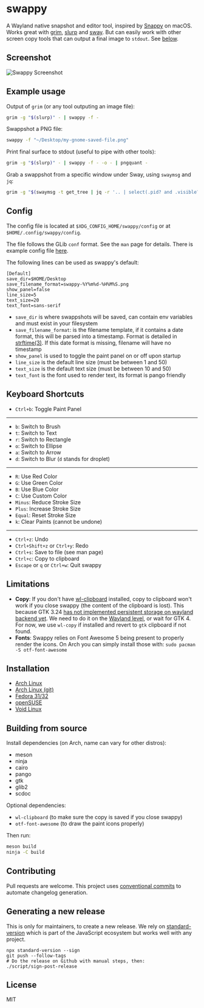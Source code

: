 # swappy

A Wayland native snapshot and editor tool, inspired by [Snappy] on macOS. Works great with [grim], [slurp] and [sway]. But can easily work with other screen copy tools that can output a final image to `stdout`. See [below](#example-usage).

## Screenshot

![Swappy Screenshot](docs/images/screenshot-1.0.0.png)

## Example usage

Output of `grim` (or any tool outputing an image file):

```sh
grim -g "$(slurp)" - | swappy -f -
```

Swappshot a PNG file:

```sh
swappy -f "~/Desktop/my-gnome-saved-file.png"
```

Print final surface to stdout (useful to pipe with other tools):

```sh
grim -g "$(slurp)" - | swappy -f - -o - | pngquant -
```

Grab a swappshot from a specific window under Sway, using `swaymsg` and `jq`:

```sh
grim -g "$(swaymsg -t get_tree | jq -r '.. | select(.pid? and .visible?) | .rect | "\(.x),\(.y) \(.width)x\(.height)"' | slurp)" - | swappy -f -
```

## Config

The config file is located at `$XDG_CONFIG_HOME/swappy/config` or at `$HOME/.config/swappy/config`.

The file follows the GLib `conf` format. See the `man` page for details. There is example config file [here](example/config).

The following lines can be used as swappy's default:

```
[Default]
save_dir=$HOME/Desktop
save_filename_format=swappy-%Y%m%d-%H%M%S.png
show_panel=false
line_size=5
text_size=20
text_font=sans-serif
```

-   `save_dir` is where swappshots will be saved, can contain env variables and must exist in your filesystem
-   `save_filename_format`: is the filename template, if it contains a date format, this will be parsed into a timestamp. Format is detailed in [strftime(3)](https://linux.die.net/man/3/strftime). If this date format is missing, filename will have no timestamp
-   `show_panel` is used to toggle the paint panel on or off upon startup
-   `line_size` is the default line size (must be between 1 and 50)
-   `text_size` is the default text size (must be between 10 and 50)
-   `text_font` is the font used to render text, its format is pango friendly

## Keyboard Shortcuts

-   `Ctrl+b`: Toggle Paint Panel

<hr>

-   `b`: Switch to Brush
-   `t`: Switch to Text
-   `r`: Switch to Rectangle
-   `o`: Switch to Ellipse
-   `a`: Switch to Arrow
-   `d`: Switch to Blur (`d` stands for droplet)

<hr>

-   `R`: Use Red Color
-   `G`: Use Green Color
-   `B`: Use Blue Color
-   `C`: Use Custom Color
-   `Minus`: Reduce Stroke Size
-   `Plus`: Increase Stroke Size
-   `Equal`: Reset Stroke Size
-   `k`: Clear Paints (cannot be undone)

<hr>

-   `Ctrl+z`: Undo
-   `Ctrl+Shift+z` or `Ctrl+y`: Redo
-   `Ctrl+s`: Save to file (see man page)
-   `Ctrl+c`: Copy to clipboard
-   `Escape` or `q` or `Ctrl+w`: Quit swappy

## Limitations

-   **Copy**: If you don't have [wl-clipboard] installed, copy to clipboard won't work if you close swappy (the content of the clipboard is lost). This because GTK 3.24 [has not implemented persistent storage on wayland backend yet](https://gitlab.gnome.org/GNOME/gtk/blob/3.24.13/gdk/wayland/gdkdisplay-wayland.c#L857). We need to do it on the [Wayland level](https://github.com/swaywm/wlr-protocols/blob/master/unstable/wlr-data-control-unstable-v1.xml), or wait for GTK 4. For now, we use `wl-copy` if installed and revert to `gtk` clipboard if not found.
-   **Fonts**: Swappy relies on Font Awesome 5 being present to properly render the icons. On Arch you can simply install those with: `sudo pacman -S otf-font-awesome`

## Installation

-   [Arch Linux](https://aur.archlinux.org/packages/swappy)
-   [Arch Linux (git)](https://aur.archlinux.org/packages/swappy-git)
-   [Fedora 31/32](https://copr.fedorainfracloud.org/coprs/wef/swappy)
-   [openSUSE](https://build.opensuse.org/package/show/X11:Wayland/swappy)
-   [Void Linux](https://github.com/void-linux/void-packages/tree/master/srcpkgs/swappy)

## Building from source

Install dependencies (on Arch, name can vary for other distros):

-   meson
-   ninja
-   cairo
-   pango
-   gtk
-   glib2
-   scdoc

Optional dependencies:

-   `wl-clipboard` (to make sure the copy is saved if you close swappy)
-   `otf-font-awesome` (to draw the paint icons properly)

Then run:

```sh
meson build
ninja -C build
```

## Contributing

Pull requests are welcome. This project uses [conventional commits](https://www.conventionalcommits.org/en/v1.0.0/) to automate changelog generation.

## Generating a new release

This is only for maintainers, to create a new release. We rely on [standard-version](https://github.com/conventional-changelog/standard-version) which is part of the JavaScript ecosystem but works well with any project.

```
npx standard-version --sign
git push --follow-tags
# Do the release on Github with manual steps, then:
./script/sign-post-release
```

## License

MIT

[snappy]: http://snappy-app.com/
[slurp]: https://github.com/emersion/slurp
[grim]: https://github.com/emersion/grim
[sway]: https://github.com/swaywm/sway
[wl-clipboard]: https://github.com/bugaevc/wl-clipboard
